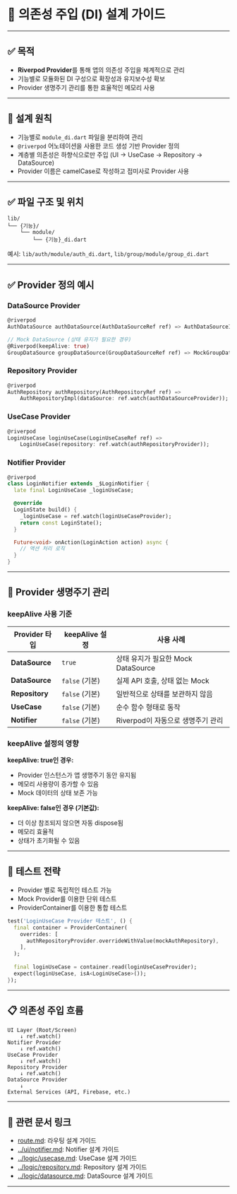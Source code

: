 # 🧩 의존성 주입 (DI) 설계 가이드

---

## ✅ 목적

- **Riverpod Provider**를 통해 앱의 의존성 주입을 체계적으로 관리
- 기능별로 모듈화된 DI 구성으로 확장성과 유지보수성 확보
- Provider 생명주기 관리를 통한 효율적인 메모리 사용

---

## 🧱 설계 원칙

- 기능별로 `module_di.dart` 파일을 분리하여 관리
- `@riverpod` 어노테이션을 사용한 코드 생성 기반 Provider 정의
- 계층별 의존성은 하향식으로만 주입 (UI → UseCase → Repository → DataSource)
- Provider 이름은 camelCase로 작성하고 접미사로 Provider 사용

---

## ✅ 파일 구조 및 위치

```
lib/
└── {기능}/
    └── module/
        └── {기능}_di.dart
```

예시: `lib/auth/module/auth_di.dart`, `lib/group/module/group_di.dart`

---

## ✅ Provider 정의 예시

### DataSource Provider

```dart
@riverpod
AuthDataSource authDataSource(AuthDataSourceRef ref) => AuthDataSourceImpl();

// Mock DataSource (상태 유지가 필요한 경우)
@Riverpod(keepAlive: true)
GroupDataSource groupDataSource(GroupDataSourceRef ref) => MockGroupDataSourceImpl();
```

### Repository Provider

```dart
@riverpod
AuthRepository authRepository(AuthRepositoryRef ref) =>
    AuthRepositoryImpl(dataSource: ref.watch(authDataSourceProvider));
```

### UseCase Provider

```dart
@riverpod
LoginUseCase loginUseCase(LoginUseCaseRef ref) =>
    LoginUseCase(repository: ref.watch(authRepositoryProvider));
```

### Notifier Provider

```dart
@riverpod
class LoginNotifier extends _$LoginNotifier {
  late final LoginUseCase _loginUseCase;

  @override
  LoginState build() {
    _loginUseCase = ref.watch(loginUseCaseProvider);
    return const LoginState();
  }

  Future<void> onAction(LoginAction action) async {
    // 액션 처리 로직
  }
}
```

---

## 🔄 Provider 생명주기 관리

### keepAlive 사용 기준

| Provider 타입 | keepAlive 설정 | 사용 사례 |
|--------------|----------------|-----------|
| **DataSource** | `true` | 상태 유지가 필요한 Mock DataSource |
| **DataSource** | `false` (기본) | 실제 API 호출, 상태 없는 Mock |
| **Repository** | `false` (기본) | 일반적으로 상태를 보관하지 않음 |
| **UseCase** | `false` (기본) | 순수 함수 형태로 동작 |
| **Notifier** | `false` (기본) | Riverpod이 자동으로 생명주기 관리 |

### keepAlive 설정의 영향

**keepAlive: true인 경우:**
- Provider 인스턴스가 앱 생명주기 동안 유지됨
- 메모리 사용량이 증가할 수 있음
- Mock 데이터의 상태 보존 가능

**keepAlive: false인 경우 (기본값):**
- 더 이상 참조되지 않으면 자동 dispose됨
- 메모리 효율적
- 상태가 초기화될 수 있음

---

## 🧪 테스트 전략

- Provider 별로 독립적인 테스트 가능
- Mock Provider를 이용한 단위 테스트
- ProviderContainer를 이용한 통합 테스트

```dart
test('LoginUseCase Provider 테스트', () {
  final container = ProviderContainer(
    overrides: [
      authRepositoryProvider.overrideWithValue(mockAuthRepository),
    ],
  );
  
  final loginUseCase = container.read(loginUseCaseProvider);
  expect(loginUseCase, isA<LoginUseCase>());
});
```

---

## 📋 의존성 주입 흐름

```
UI Layer (Root/Screen)
    ↓ ref.watch()
Notifier Provider
    ↓ ref.watch()
UseCase Provider  
    ↓ ref.watch()
Repository Provider
    ↓ ref.watch()
DataSource Provider
    ↓
External Services (API, Firebase, etc.)
```

---

## 🔁 관련 문서 링크

- [route.md](route.md): 라우팅 설계 가이드
- [../ui/notifier.md](../ui/notifier.md): Notifier 설계 가이드
- [../logic/usecase.md](../logic/usecase.md): UseCase 설계 가이드
- [../logic/repository.md](../logic/repository.md): Repository 설계 가이드
- [../logic/datasource.md](../logic/datasource.md): DataSource 설계 가이드

---